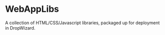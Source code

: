 # WebAppLibs

A collection of HTML/CSS/Javascript libraries, packaged up for deployment in 
DropWizard.
